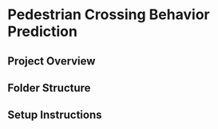 # Pedestrian Crossing Behavior Prediction

## Project Overview

## Folder Structure

## Setup Instructions